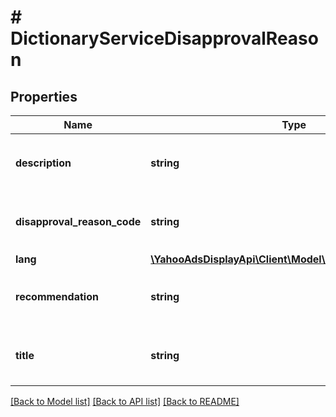 # # DictionaryServiceDisapprovalReason

## Properties

Name | Type | Description | Notes
------------ | ------------- | ------------- | -------------
**description** | **string** | &lt;div lang&#x3D;\&quot;ja\&quot;&gt;審査否認理由の内容です。&lt;/div&gt; &lt;div lang&#x3D;\&quot;en\&quot;&gt;Description of disapproval reason.&lt;/div&gt; | [optional]
**disapproval_reason_code** | **string** | &lt;div lang&#x3D;\&quot;ja\&quot;&gt;審査コードです。&lt;/div&gt; &lt;div lang&#x3D;\&quot;en\&quot;&gt;Disapproval reason code.&lt;/div&gt; | [optional]
**lang** | [**\YahooAdsDisplayApi\Client\Model\DictionaryServiceLang**](DictionaryServiceLang.md) |  | [optional]
**recommendation** | **string** | &lt;div lang&#x3D;\&quot;ja\&quot;&gt;推奨する対応方法です。&lt;/div&gt; &lt;div lang&#x3D;\&quot;en\&quot;&gt;Description of recommendation.&lt;/div&gt; | [optional]
**title** | **string** | &lt;div lang&#x3D;\&quot;ja\&quot;&gt;審査否認理由のタイトルです。&lt;/div&gt; &lt;div lang&#x3D;\&quot;en\&quot;&gt;Title of disapproval reason.&lt;/div&gt; | [optional]

[[Back to Model list]](../../README.md#models) [[Back to API list]](../../README.md#endpoints) [[Back to README]](../../README.md)

